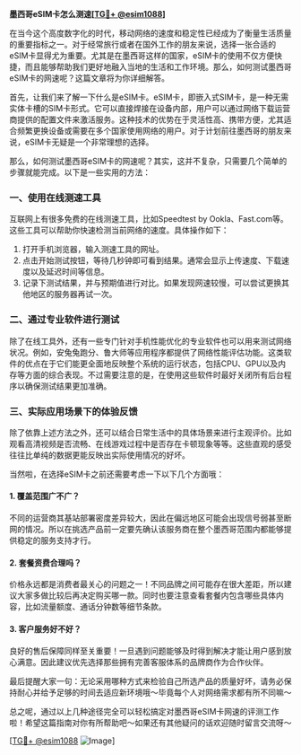**墨西哥eSIM卡怎么测速[[TG💪+ @esim1088](https://t.me/s/esim1088)]**

在当今这个高度数字化的时代，移动网络的速度和稳定性已经成为了衡量生活质量的重要指标之一。对于经常旅行或者在国外工作的朋友来说，选择一张合适的eSIM卡显得尤为重要。尤其是在墨西哥这样的国家，eSIM卡的使用不仅方便快捷，而且能够帮助我们更好地融入当地的生活和工作环境。那么，如何测试墨西哥eSIM卡的网速呢？这篇文章将为你详细解答。

首先，让我们来了解一下什么是eSIM卡。eSIM卡，即嵌入式SIM卡，是一种无需实体卡槽的SIM卡形式。它可以直接焊接在设备内部，用户可以通过网络下载运营商提供的配置文件来激活服务。这种技术的优势在于灵活性高、携带方便，尤其适合频繁更换设备或需要在多个国家使用网络的用户。对于计划前往墨西哥的朋友来说，eSIM卡无疑是一个非常理想的选择。

那么，如何测试墨西哥eSIM卡的网速呢？其实，这并不复杂，只需要几个简单的步骤就能完成。以下是一些实用的方法：

### 一、使用在线测速工具

互联网上有很多免费的在线测速工具，比如Speedtest by Ookla、Fast.com等。这些工具可以帮助你快速检测当前网络的速度。具体操作如下：

1. 打开手机浏览器，输入测速工具的网址。
2. 点击开始测试按钮，等待几秒钟即可看到结果。通常会显示上传速度、下载速度以及延迟时间等信息。
3. 记录下测试结果，并与预期值进行对比。如果发现网速较慢，可以尝试更换其他地区的服务器再试一次。

### 二、通过专业软件进行测试

除了在线工具外，还有一些专门针对手机性能优化的专业软件也可以用来测试网络状况。例如，安兔兔跑分、鲁大师等应用程序都提供了网络性能评估功能。这类软件的优点在于它们能更全面地反映整个系统的运行状态，包括CPU、GPU以及内存等方面的综合表现。不过需要注意的是，在使用这些软件时最好关闭所有后台程序以确保测试结果更加准确。

### 三、实际应用场景下的体验反馈

除了依靠上述方法之外，还可以结合日常生活中的具体场景来进行主观评价。比如观看高清视频是否流畅、在线游戏过程中是否存在卡顿现象等等。这些直观的感受往往比单纯的数据更能反映出实际使用情况的好坏。

当然啦，在选择eSIM卡之前还需要考虑一下以下几个方面哦：

#### 1. 覆盖范围广不广？
不同的运营商其基站部署密度差异较大，因此在偏远地区可能会出现信号弱甚至断网的情况。所以在挑选产品前一定要先确认该服务商在整个墨西哥范围内都能够提供稳定的服务支持才行。

#### 2. 套餐资费合理吗？
价格永远都是消费者最关心的问题之一！不同品牌之间可能存在很大差距，所以建议大家多做比较后再决定购买哪一款。同时也要注意查看套餐内包含哪些具体内容，比如流量额度、通话分钟数等细节条款。

#### 3. 客户服务好不好？
良好的售后保障同样至关重要！一旦遇到问题能够及时得到解决才能让用户感到放心满意。因此建议优先选择那些拥有完善客服体系的品牌商作为合作伙伴。

最后提醒大家一句：无论采用哪种方式来检验自己所选产品的质量好坏，请务必保持耐心并给予足够的时间去适应新环境哦～毕竟每个人对网络需求都有所不同嘛～

总之呢，通过以上几种途径完全可以轻松搞定对墨西哥eSIM卡网速的评测工作啦！希望这篇指南对你有所帮助吧～如果还有其他疑问的话欢迎随时留言交流呀～

[[TG💪+ @esim1088](https://t.me/s/esim1088) ![Image](https://i.postimg.cc/4NQfJmqS/Snipaste-2025-05-13-00-14-12.png)]